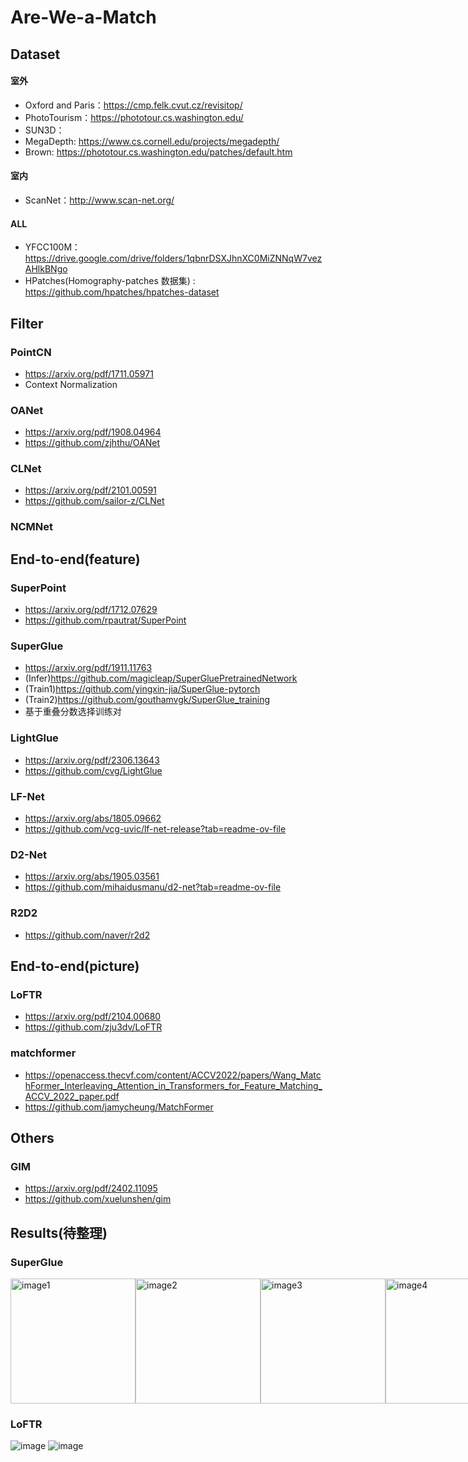 # Are-We-a-Match
## Dataset
#### 室外
- Oxford and Paris：https://cmp.felk.cvut.cz/revisitop/
- PhotoTourism：https://phototour.cs.washington.edu/
- SUN3D：
- MegaDepth: https://www.cs.cornell.edu/projects/megadepth/
- Brown: https://phototour.cs.washington.edu/patches/default.htm
#### 室内
- ScanNet：http://www.scan-net.org/
#### ALL
- YFCC100M：https://drive.google.com/drive/folders/1qbnrDSXJhnXC0MiZNNqW7vezAHlkBNgo
- HPatches(Homography-patches 数据集) : https://github.com/hpatches/hpatches-dataset
## Filter
### PointCN
- https://arxiv.org/pdf/1711.05971
- Context Normalization
### OANet
- https://arxiv.org/pdf/1908.04964
- https://github.com/zjhthu/OANet
### CLNet
- https://arxiv.org/pdf/2101.00591
- https://github.com/sailor-z/CLNet
### NCMNet


## End-to-end(feature)
### SuperPoint
- https://arxiv.org/pdf/1712.07629
- https://github.com/rpautrat/SuperPoint
### SuperGlue
- https://arxiv.org/pdf/1911.11763
- (Infer)https://github.com/magicleap/SuperGluePretrainedNetwork
- (Train1)https://github.com/yingxin-jia/SuperGlue-pytorch
- (Train2)https://github.com/gouthamvgk/SuperGlue_training
- 基于重叠分数选择训练对
### LightGlue
- https://arxiv.org/pdf/2306.13643
- https://github.com/cvg/LightGlue
### LF-Net
- https://arxiv.org/abs/1805.09662
- https://github.com/vcg-uvic/lf-net-release?tab=readme-ov-file
### D2-Net
- https://arxiv.org/abs/1905.03561
- https://github.com/mihaidusmanu/d2-net?tab=readme-ov-file
### R2D2
- https://github.com/naver/r2d2
## End-to-end(picture)
### LoFTR
- https://arxiv.org/pdf/2104.00680
- https://github.com/zju3dv/LoFTR
### matchformer
- https://openaccess.thecvf.com/content/ACCV2022/papers/Wang_MatchFormer_Interleaving_Attention_in_Transformers_for_Feature_Matching_ACCV_2022_paper.pdf
- https://github.com/jamycheung/MatchFormer

## Others
### GIM
- https://arxiv.org/pdf/2402.11095
- https://github.com/xuelunshen/gim
## Results(待整理)
### SuperGlue
<div style="display: flex; justify-content: space-between; align-items: center;">
  <img src="https://github.com/user-attachments/assets/705afc0b-b3c7-4758-907e-4360f1a47d9a" alt="image1" style="height: 200px; width: auto;">
  <img src="https://github.com/user-attachments/assets/765bffb6-9892-40d8-8d6c-cdcdb4a1722a" alt="image2" style="height: 200px; width: auto;">
  <img src="https://github.com/user-attachments/assets/755e13d2-0fe9-4990-9ddd-f8233c01fd87" alt="image3" style="height: 200px; width: auto;">
  <img src="https://github.com/user-attachments/assets/cd2a8880-2927-44c0-90a2-782b7101e166" alt="image4" style="height: 200px; width: auto;">
</div>

### LoFTR
![image](https://github.com/user-attachments/assets/eba904c6-a6f0-45d8-a696-716a9c162837)
![image](https://github.com/user-attachments/assets/8a4a3c3c-5c07-4cca-9a83-98558ea68b90)






